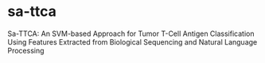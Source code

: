 # sa-ttca
Sa-TTCA: An SVM-based Approach for Tumor T-Cell Antigen Classification Using Features Extracted from Biological Sequencing and Natural Language Processing
